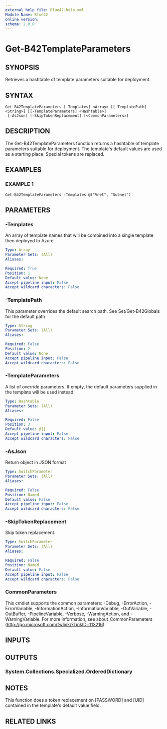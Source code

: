 ```yaml
---
external help file: Blue42-help.xml
Module Name: Blue42
online version:
schema: 2.0.0
---
```


# Get-B42TemplateParameters

## SYNOPSIS
Retrieves a hashtable of template parameters suitable for deployment.

## SYNTAX

```
Get-B42TemplateParameters [-Templates] <Array> [[-TemplatePath] <String>] [[-TemplateParameters] <Hashtable>]
 [-AsJson] [-SkipTokenReplacement] [<CommonParameters>]
```

## DESCRIPTION
The Get-B42TemplateParameters function returns a hashtable of template parameters suitable for deployment.
The template's default values are used as a starting place.
Special tokens are replaced.

## EXAMPLES

### EXAMPLE 1
```
Get-B42TemplateParameters -Templates @("Vnet", "Subnet")
```

## PARAMETERS

### -Templates
An array of template names that will be combined into a single template then deployed to Azure

```yaml
Type: Array
Parameter Sets: (All)
Aliases:

Required: True
Position: 1
Default value: None
Accept pipeline input: False
Accept wildcard characters: False
```

### -TemplatePath
This parameter overrides the default search path.
See Set/Get-B42Globals for the default path

```yaml
Type: String
Parameter Sets: (All)
Aliases:

Required: False
Position: 2
Default value: None
Accept pipeline input: False
Accept wildcard characters: False
```

### -TemplateParameters
A list of override parameters.
If empty, the default parameters supplied in the template will be used instead

```yaml
Type: Hashtable
Parameter Sets: (All)
Aliases:

Required: False
Position: 3
Default value: @{}
Accept pipeline input: False
Accept wildcard characters: False
```

### -AsJson
Return object in JSON format

```yaml
Type: SwitchParameter
Parameter Sets: (All)
Aliases:

Required: False
Position: Named
Default value: False
Accept pipeline input: False
Accept wildcard characters: False
```

### -SkipTokenReplacement
Skip token replacement.

```yaml
Type: SwitchParameter
Parameter Sets: (All)
Aliases:

Required: False
Position: Named
Default value: False
Accept pipeline input: False
Accept wildcard characters: False
```

### CommonParameters
This cmdlet supports the common parameters: -Debug, -ErrorAction, -ErrorVariable, -InformationAction, -InformationVariable, -OutVariable, -OutBuffer, -PipelineVariable, -Verbose, -WarningAction, and -WarningVariable.
For more information, see about_CommonParameters (http://go.microsoft.com/fwlink/?LinkID=113216).

## INPUTS

## OUTPUTS

### System.Collections.Specialized.OrderedDictionary
## NOTES
This function does a token replacement on \[PASSWORD\] and \[UID\] contained in the template's default value field.

## RELATED LINKS
